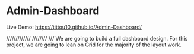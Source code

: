 # Admin-Dashboard

Live Demo:
https://tittou10.github.io/Admin-Dashboard/

/////////////
////////
///
We are going to build a full dashboard design. For this project, we are going  to lean on Grid for the majority of the layout work. 
